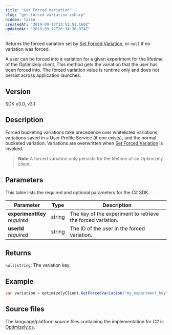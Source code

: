 ```yaml
---
title: "Get Forced Variation"
slug: "get-forced-variation-csharp"
hidden: false
createdAt: "2019-09-12T13:51:51.169Z"
updatedAt: "2019-09-12T20:34:30.074Z"
---
```


Returns the forced variation set by [Set Forced Variation](doc:set-forced-variation-csharp), or `null` if no variation was forced.

A user can be forced into a variation for a given experiment for the lifetime of the Optimizely client. This method gets the variation that the user has been forced into. The forced variation value is runtime only and does not persist across application launches.

## Version

SDK v3.0, v3.1

## Description

Forced bucketing variations take precedence over whitelisted variations, variations saved in a User Profile Service (if one exists), and the normal bucketed variation. Variations are overwritten when [Set Forced Variation](doc:set-forced-variation-csharp) is invoked.

> **Note**
> A forced variation only persists for the lifetime of an Optimizely client.

## Parameters

This table lists the required and optional parameters for the C# SDK.

| Parameter         | Type   | Description                                 |
|-------------------|--------|---------------------------------------------|
| **experimentKey**<br>*required* | string | The key of the experiment to retrieve the forced variation. |
| **userId**<br>*required*       | string | The ID of the user in the forced variation. |

## Returns

`null|string`: The variation key.

## Example

```csharp
var variation = optimizelyClient.GetForcedVariation("my_experiment_key", "user_123");
```
## Source files

The language/platform source files containing the implementation for C# is [Optimizely.cs](https://github.com/optimizely/csharp-sdk/blob/master/OptimizelySDK/Optimizely.cs).
